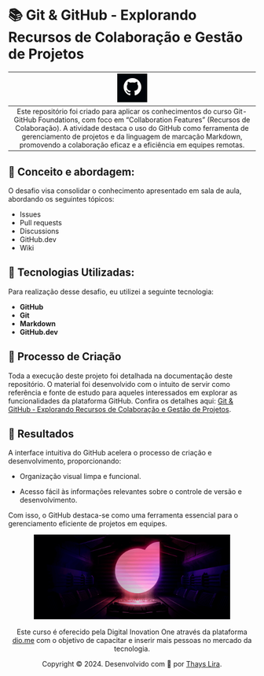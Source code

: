 # 📚 Git & GitHub - Explorando Recursos de Colaboração e Gestão de Projetos

| ![OctaCat](https://github.com/lirazootech/learn-github/blob/13f7473c547782275246e2b00c7f11f785a6285c/Octacat.PNG) |
|:--:|
| Este repositório foi criado para aplicar os conhecimentos do curso Git-GitHub Foundations, com foco em “Collaboration Features” (Recursos de Colaboração). A atividade destaca o uso do GitHub como ferramenta de gerenciamento de projetos e da linguagem de marcação Markdown, promovendo a colaboração eficaz e a eficiência em equipes remotas. |

## 🎯 Conceito e abordagem:

O desafio visa consolidar o conhecimento apresentado em sala de aula, abordando os seguintes tópicos:

- Issues
- Pull requests
- Discussions
- GitHub.dev
- Wiki

## 🤖 Tecnologias Utilizadas:

Para realização desse desafio, eu utilizei a seguinte tecnologia:

- **GitHub**
- **Git**
- **Markdown**
- **GitHub.dev**

## 🧐 Processo de Criação

Toda a execução deste projeto foi detalhada na documentação deste repositório. O material foi desenvolvido com o intuito de servir como referência e fonte de estudo para aqueles interessados em explorar as funcionalidades da plataforma GitHub. Confira os detalhes aqui: <a href="https://github.com/lirazootech/desafio-github-markdown/wiki/%F0%9F%93%9A-Git-&-GitHub-%E2%80%90-Explorando-recursos-de-Colabora%C3%A7%C3%A3o-e-Gest%C3%A3o-de-Projeto">Git & GitHub ‐ Explorando Recursos de Colaboração e Gestão de Projetos</a>.

## 🚀 Resultados

  A interface intuitiva do GitHub acelera o processo de criação e desenvolvimento, proporcionando:

- Organização visual limpa e funcional.

- Acesso fácil às informações relevantes sobre o controle de versão e desenvolvimento.

Com isso, o GitHub destaca-se como uma ferramenta essencial para o gerenciamento eficiente de projetos em equipes.

<p align="center">
  <img src="https://github.com/lirazootech/desafio-github-markdown/blob/main/src/assets/Background_DIO.png" alt="DIO" width="400">
</p>

<p align="center">
  Este curso é oferecido pela Digital Inovation One através da plataforma <a href="https://web.dio.me/home">dio.me</a> com o objetivo de capacitar e inserir mais pessoas no mercado da tecnologia.
</p>


  <p align="center">
  Copyright © 2024. Desenvolvido com 🧡 por <a  href="https://lirazootech.vercel.app/">Thays Lira</a>.
  </p>
